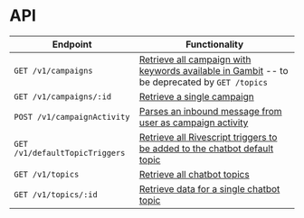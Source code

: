 # API

Endpoint                                       | Functionality                                           
---------------------------------------------- | --------------------------------------------------------
`GET /v1/campaigns` | [Retrieve all campaign with keywords available in Gambit](endpoints/campaigns.md#retrieve-all-campaigns) -- to be deprecated by `GET /topics`
`GET /v1/campaigns/:id` | [Retrieve a single campaign](endpoints/campaigns.md#retrieve-a-campaigns)
`POST /v1/campaignActivity` | [Parses an inbound message from user as campaign activity](endpoints/campaignActivity.md)
`GET /v1/defaultTopicTriggers` | [Retrieve all Rivescript triggers to be added to the chatbot default topic](endpoints/defaultTopicTriggers.md)
`GET /v1/topics` | [Retrieve all chatbot topics](endpoints/topics.md#retrieve-all-topics)
`GET /v1/topics/:id` | [Retrieve data for a single chatbot topic](endpoints/topics.md#retrieve-a-topic)
